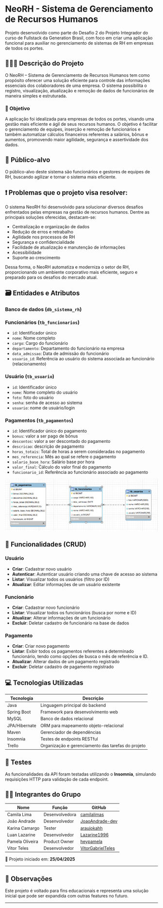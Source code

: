 # NeoRH - Sistema de Gerenciamento de Recursos Humanos

Projeto desenvolvido como parte do Desafio 2 do Projeto Integrador do curso de Fullstack da Generation Brasil, com foco em criar uma aplicação funcional para auxiliar no gerenciamento de sistemas de RH em empresas de todos os portes.


## 👨‍👦‍👦 Descrição do Projeto

O NeoRH – Sistema de Gerenciamento de Recursos Humanos tem como propósito oferecer uma solução eficiente para controle das informações essenciais dos colaboradores de uma empresa. O sistema possibilita o registro, visualização, atualização e remoção de dados de funcionários de maneira simples e estruturada.


### 🎯 Objetivo

A aplicação foi idealizada para empresas de todos os portes, visando uma gestão mais eficiente e ágil de seus recursos humanos. O objetivo é facilitar o gerenciamento de equipes, inserção e remoção de funcionários e também automatizar cálculos financeiros referentes a salários, bônus e aumentos, promovendo maior agilidade, segurança e assertividade dos dados.


## 👥 Público-alvo

O público-alvo deste sistema são funcionários e gestores de equipes de RH, buscando agilizar e tornar o sistema mais eficiente.


## ❗ Problemas que o projeto visa resolver:

O sistema NeoRH foi desenvolvido para solucionar diversos desafios enfrentados pelas empresas na gestão de recursos humanos. Dentre as principais soluções oferecidas, destacam-se:
- Centralização e organização de dados
- Redução de erros e retrabalho
- Agilidade nos processos de RH
- Segurança e confidencialidade
- Facilidade de atualização e manutenção de informações
- Acessibilidade
- Suporte ao crescimento

Dessa forma, o NeoRH automatiza e moderniza o setor de RH, proporcionando um ambiente corporativo mais eficiente, seguro e preparado para os desafios do mercado atual.


## 🗃️ Entidades e Atributos

### Banco de dados (`db_sistema_rh`)

### Funcionários (`tb_funcionarios`)
- `id`: Identificador único
- `nome`: Nome completo
- `cargo`: Cargo do funcionário
- `departamento`: Departamento do funcionário na empresa
- `data_admissao`: Data de admissão do funcionário 
- `usuario_id`: Referência ao usuário do sistema associada ao funcionário (relacionamento)

### Usuário (`tb_usuario`)
- `id`: Identificador único
- `nome`: Nome completo do usuário
- `foto`: foto do usuário
- `senha`: senha de acesso ao sistema
- `usuario`: nome de usuário/login

### Pagamentos (`tb_pagamentos`)
- `id`: Identificador único do pagamento
- `bonus`: valor a ser pago de bônus
- `descontos`: valor a ser descontado do pagamento
- `descricao`: descrição de pagamento
- `horas_totais`: Total de horas a serem consideradas no pagamento
- `mes_referencia`: Mês ao qual se refere o pagamento
- `salario_base_hora`: Salário base por hora
- `valor_final`: Cálculo do valor final do pagamento
- `funcionario_id`: Referência ao funcionário associado ao pagamento


<img src="modelo-der.png" alt="Imagem do diagrama DER" width="600">


## 🔧 Funcionalidades (CRUD)

### Usuário
- **Criar**: Cadastrar novo usuário
- **Autenticar**: Autenticar usuário criando uma chave de acesso ao sistema
- **Listar**: Visualizar todos os usuários (filtro por ID)
- **Atualizar**: Editar informações de um usuário existente

### Funcionário
- **Criar**: Cadastrar novo funcionário
- **Listar**: Visualizar todos os funcionários (busca por nome e ID)
- **Atualizar**: Alterar informações de um funcionário
- **Excluir**: Deletar cadastro de funcionário na base de dados

### Pagamento
- **Criar**: Criar novo pagamento
- **Listar**: Exibir todos os pagamentos referentes a determinado funcionário, tendo como opções de busca o mês de referência e ID.
- **Atualizar**: Alterar dados de um pagamento registrado
- **Excluir**: Deletar cadastro de pagamento registrado


## 💻 Tecnologias Utilizadas

| Tecnologia      | Descrição                                           |
|-----------------|-----------------------------------------------------|
| Java            | Linguagem principal do backend                      |
| Spring Boot     | Framework para desenvolvimento web                  |
| MySQL           | Banco de dados relacional                           |
| JPA/Hibernate   | ORM para mapeamento objeto-relacional               |
| Maven           | Gerenciador de dependências                         |
| Insomnia        | Testes de endpoints RESTful                         |
| Trello          | Organização e gerenciamento das tarefas do projeto  |



## 🧪 Testes

As funcionalidades da API foram testadas utilizando o **Insomnia**, simulando requisições HTTP para validação de cada endpoint.



## 👨‍💻 Integrantes do Grupo

| Nome              | Função         | GitHub                                   |
|-------------------|----------------|-------------------------------------------|
| Camila Lima       | Desenvolvedora | [camilalimas](https://github.com/camilalimas)|
| João Andrade      | Desenvolvedor  | [JoaoAndrade-dev](https://github.com/JoaoAndrade-dev)|
| Karina Camargo    | Tester         | [araujokahh](https://github.com/araujokahh)|
| Luan Lazarine     | Desenvolvedor  | [Lazarine1996](https://github.com/Lazarine1996)|
| Pamela Oliveira   | Product Owner  | [heypamela](https://github.com/heypamela)|
| Vitor Teles       | Desenvolvedor  | [VitorGabrielTeles](https://github.com/VitorGabrielTeles)|



📅 Projeto iniciado em: **25/04/2025**


---

## 📌 Observações

Este projeto é voltado para fins educacionais e representa uma solução inicial que pode ser expandida com outras features no futuro.

---
